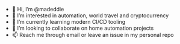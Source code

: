 - 👋 Hi, I’m @madeddie
- 👀 I’m interested in automation, world travel and cryptocurrency
- 🌱 I’m currently learning modern CI/CD tooling
- 💞️ I’m looking to collaborate on home automation projects
- 📫 Reach me through email or leave an issue in my personal repo

<!---
madeddie/madeddie is a ✨ special ✨ repository because its `README.md` (this file) appears on your GitHub profile.
You can click the Preview link to take a look at your changes.
--->
